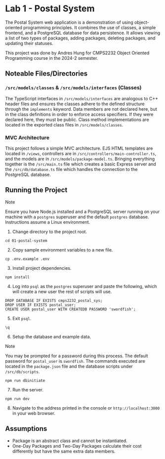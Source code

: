 # Lab 1 - Postal System

The Postal System web application is a demonstration of using object-oriented programming principles. It combines the use of classes, a simple frontend, and a PostgreSQL database for data persistence. It allows viewing a list of two types of packages, adding packages, deleting packages, and updating their statuses.

This project was done by Andres Hung for CMPS2232 Object Oriented Programming course in the 2024-2 semester.

## Noteable Files/Directories

### `/src/models/classes` & `/src/models/interfaces` (Classes)

The TypeScript interfaces in `/src/models/interfaces` are analogous to C++ header files and ensures the classes adhere to the defined structure through the `implements` keyword. Data members are not declared here, but in the class definitions in order to enforce access specifiers. If they were declared here, they must be public. Class method implementations are located in the exported class files in `/src/models/classes`.

### MVC Architecture

This project follows a simple MVC architecture. EJS HTML templates are located in `/views`, controllers are in `/src/controllers/main-controller.ts`, and the models are in `/src/models/package-model.ts`. Bringing everything together is the `/src/main.ts` file which creates a basic Express server and the `/src/db/database.ts` file which handles the connection to the PostgreSQL database.

## Running the Project

> [!NOTE]  
> Ensure you have Node.js installed and a PostgreSQL server running on your machine with a `postgres` superuser and the default `postgres` database. Instructions assume a Linux environment.

1. Change directory to the project root.

```
cd 01-postal-system
```

2. Copy sample environment variables to a new file.

```
cp .env.example .env
```

3. Install project dependencies.

```
npm install
```

4. Log into `psql` as the `postgres` superuser and paste the following, which will create a new user the rest of scripts will use.

```
DROP DATABASE IF EXISTS cmps2232_postal_sys;
DROP USER IF EXISTS postal_user;
CREATE USER postal_user WITH CREATEDB PASSWORD 'swordfish';
```

5. Exit `psql`.

```
\q
```

6. Setup the database and example data.

> [!NOTE]  
> You may be prompted for a password during this process. The default password for `postal_user` is `swordfish`. The commands executed are located in the `package.json` file and the database scripts under `/src/db/scripts`.

```
npm run dbinitiate
```

7. Run the server.

```
npm run dev
```

8. Navigate to the address printed in the console or `http://localhost:3000` in your web browser.

## Assumptions

- Package is an abstract class and cannot be instantiated.
- One-Day Packages and Two-Day Packages calculate their cost differently but have the same extra data members.
